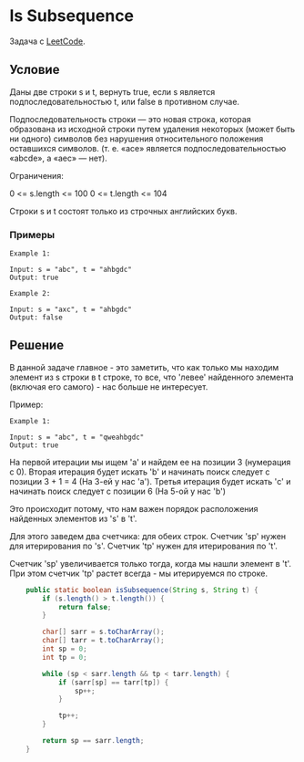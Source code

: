 # Is Subsequence

Задача с [LeetCode](https://leetcode.com/problems/is-subsequence/description/).

## Условие

Даны две строки s и t, вернуть true, если s является подпоследовательностью t, или false в противном случае.

Подпоследовательность строки — это новая строка, которая образована из исходной строки путем удаления некоторых (может быть ни одного) символов без нарушения относительного положения оставшихся символов. (т. е. «ace» является подпоследовательностью «abcde», а «aec» — нет).

Ограничения:

0 <= s.length <= 100
0 <= t.length <= 104

Строки s и t состоят только из строчных английских букв.

### Примеры

```text
Example 1:

Input: s = "abc", t = "ahbgdc"
Output: true

Example 2:

Input: s = "axc", t = "ahbgdc"
Output: false
```

## Решение

В данной задаче главное - это заметить, что как только мы находим элемент из s строки в t строке, то все, что 'левее' найденного элемента (включая его самого) - нас больше не интересует.

Пример:

```text
Example 1:

Input: s = "abc", t = "qweahbgdc"
Output: true
```

На первой итерации мы ищем 'a' и найдем ее на позиции 3 (нумерация с 0).
Вторая итерация будет искать 'b' и начинать поиск следует с позиции 3 + 1 = 4 (На 3-ей у нас 'a').
Третья итерация будет искать 'c' и начинать поиск следует с позиции 6 (На 5-ой у нас 'b')

Это происходит потому, что нам важен порядок расположения найденных элементов из 's' в 't'.

Для этого заведем два счетчика: для обеих строк.
Счетчик 'sp' нужен для итерирования по 's'. Счетчик 'tp' нужен для итерирования по 't'.

Счетчик 'sp' увеличивается только тогда, когда мы нашли элемент в 't'. При этом счетчик 'tp' растет всегда - мы итерируемся по строке.

```java
    public static boolean isSubsequence(String s, String t) {
        if (s.length() > t.length()) {
            return false;
        }

        char[] sarr = s.toCharArray();
        char[] tarr = t.toCharArray();
        int sp = 0;
        int tp = 0;

        while (sp < sarr.length && tp < tarr.length) {
            if (sarr[sp] == tarr[tp]) {
                sp++;
            }

            tp++;
        }

        return sp == sarr.length;
    }
```
